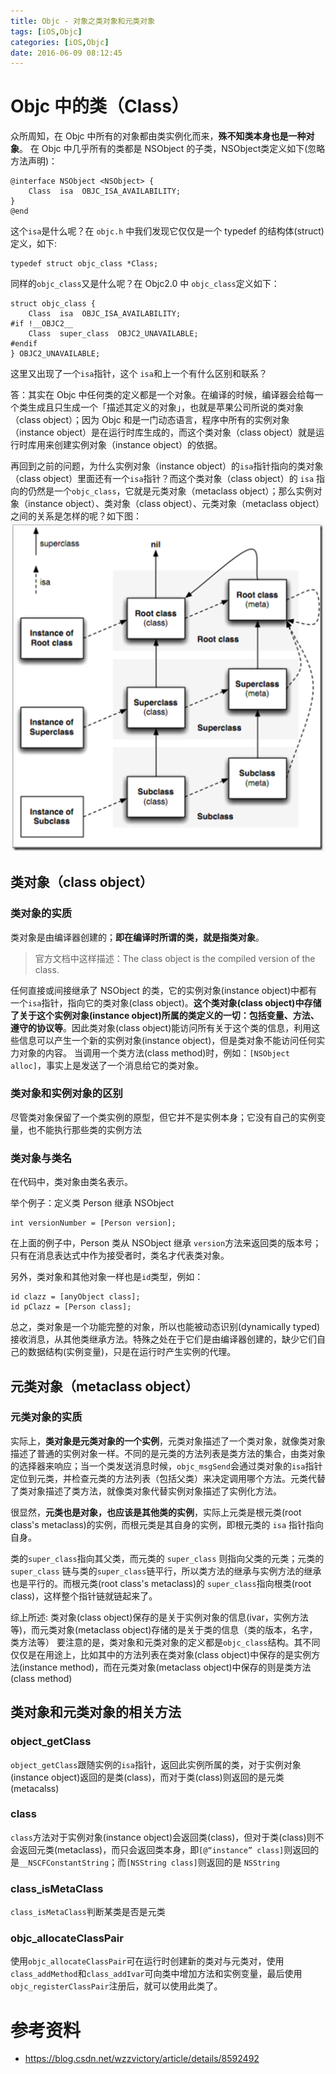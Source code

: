 ```yaml
---
title: Objc - 对象之类对象和元类对象
tags: [iOS,Objc]
categories: [iOS,Objc]
date: 2016-06-09 08:12:45
---
```

# Objc 中的类（Class）
众所周知，在 Objc 中所有的对象都由类实例化而来，**殊不知类本身也是一种对象**。
在 Objc 中几乎所有的类都是 NSObject 的子类，NSObject类定义如下(忽略方法声明)：
``` Objc
@interface NSObject <NSObject> {
    Class  isa  OBJC_ISA_AVAILABILITY;
}
@end
```
这个`isa`是什么呢？在 `objc.h` 中我们发现它仅仅是一个 typedef 的结构体(struct)定义，如下:
```Objc
typedef struct objc_class *Class;
```
同样的`objc_class`又是什么呢？在 Objc2.0 中 `objc_class`定义如下：
``` Objc
struct objc_class {
    Class  isa  OBJC_ISA_AVAILABILITY;
#if !__OBJC2__
    Class  super_class  OBJC2_UNAVAILABLE;
#endif
} OBJC2_UNAVAILABLE;
```
这里又出现了一个`isa`指针，这个 `isa`和上一个有什么区别和联系？

答：其实在 Objc 中任何类的定义都是一个对象。在编译的时候，编译器会给每一个类生成且只生成一个「描述其定义的对象」，也就是苹果公司所说的类对象（class object）；因为 Objc 和是一门动态语言，程序中所有的实例对象（instance object）是在运行时库生成的，而这个类对象（class object）就是运行时库用来创建实例对象（instance object）的依据。

再回到之前的问题，为什么实例对象（instance object）的`isa`指针指向的类对象（class object）里面还有一个`isa`指针？而这个类对象（class object）的 `isa` 指向的仍然是一个`objc_class`，它就是元类对象（metaclass object）；那么实例对象（instance object）、类对象（class object）、元类对象（metaclass object）之间的关系是怎样的呢？如下图：
![类关系图](/images/tech/objc_class_relationship.png)

## 类对象（class object）
### 类对象的实质
类对象是由编译器创建的；**即在编译时所谓的类，就是指类对象**。
>官方文档中这样描述：The class object is the compiled version of the class.

任何直接或间接继承了 NSObject 的类，它的实例对象(instance object)中都有一个`isa`指针，指向它的类对象(class object)。**这个类对象(class object)中存储了关于这个实例对象(instance object)所属的类定义的一切：包括变量、方法、遵守的协议等**。因此类对象(class object)能访问所有关于这个类的信息，利用这些信息可以产生一个新的实例对象(instance object)，但是类对象不能访问任何实力对象的内容。
当调用一个类方法(class method)时，例如：`[NSObject alloc]`，事实上是发送了一个消息给它的类对象。

### 类对象和实例对象的区别
尽管类对象保留了一个类实例的原型，但它并不是实例本身；它没有自己的实例变量，也不能执行那些类的实例方法

### 类对象与类名
在代码中，类对象由类名表示。

举个例子：定义类 Person 继承 NSObject
``` Objc
int versionNumber = [Person version];
```
在上面的例子中，Person 类从 NSObject 继承 `version`方法来返回类的版本号；只有在消息表达式中作为接受者时，类名才代表类对象。

另外，类对象和其他对象一样也是`id`类型，例如：
``` objc
id clazz = [anyObject class];
id pClazz = [Person class];
```
总之，类对象是一个功能完整的对象，所以也能被动态识别(dynamically typed)接收消息，从其他类继承方法。特殊之处在于它们是由编译器创建的，缺少它们自己的数据结构(实例变量)，只是在运行时产生实例的代理。

## 元类对象（metaclass object）
### 元类对象的实质
实际上，**类对象是元类对象的一个实例**，元类对象描述了一个类对象，就像类对象描述了普通的实例对象一样。不同的是元类的方法列表是类方法的集合，由类对象的选择器来响应；当一个类发送消息时候，`objc_msgSend`会通过类对象的`isa`指针定位到元类，并检查元类的方法列表（包括父类）来决定调用哪个方法。元类代替了类对象描述了类方法，就像类对象代替实例对象描述了实例化方法。

很显然，**元类也是对象，也应该是其他类的实例**，实际上元类是根元类(root class's metaclass)的实例，而根元类是其自身的实例，即根元类的 `isa` 指针指向自身。

类的`super_class`指向其父类，而元类的 `super_class` 则指向父类的元类；元类的 `super_class` 链与类的`super_class`链平行，所以类方法的继承与实例方法的继承也是平行的。而根元类(root class's metaclass)的 `super_class`指向根类(root class)，这样整个指针链就链起来了。

综上所述: 类对象(class object)保存的是关于实例对象的信息(ivar，实例方法等)，而元类对象(metaclass object)存储的是关于类的信息（类的版本，名字，类方法等）
要注意的是，类对象和元类对象的定义都是`objc_class`结构。其不同仅仅是在用途上，比如其中的方法列表在类对象(class object)中保存的是实例方法(instance method)，而在元类对象(metaclass object)中保存的则是类方法(class method)

## 类对象和元类对象的相关方法
### object_getClass
`object_getClass`跟随实例的`isa`指针，返回此实例所属的类，对于实例对象(instance object)返回的是类(class)，而对于类(class)则返回的是元类(metacalss)

### class
`class`方法对于实例对象(instance object)会返回类(class)，但对于类(class)则不会返回元类(metaclass)，而只会返回类本身，即`[@“instance” class]`则返回的是`__NSCFConstantString`；而`[NSString class]`则返回的是 `NSString`

### class_isMetaClass
`class_isMetaClass`判断某类是否是元类

### objc_allocateClassPair
使用`objc_allocateClassPair`可在运行时创建新的类对与元类对，使用`class_addMethod`和`class_addIvar`可向类中增加方法和实例变量，最后使用`objc_registerClassPair`注册后，就可以使用此类了。

# 参考资料
- https://blog.csdn.net/wzzvictory/article/details/8592492
